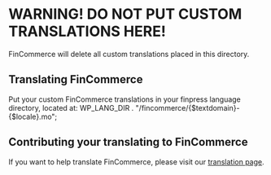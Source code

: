 # WARNING! DO NOT PUT CUSTOM TRANSLATIONS HERE!

FinCommerce will delete all custom translations placed in this directory.

## Translating FinCommerce
Put your custom FinCommerce translations in your finpress language directory, located at: WP_LANG_DIR . "/fincommerce/{$textdomain}-{$locale}.mo";

## Contributing your translating to FinCommerce
If you want to help translate FinCommerce, please visit our [translation page](https://translate.finpress.org/projects/wp-plugins/fincommerce).
